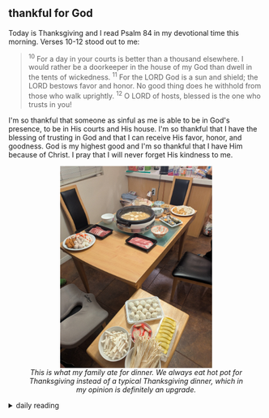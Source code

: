 ## thankful for God

Today is Thanksgiving and I read Psalm 84 in my devotional time this morning. Verses 10-12 stood out to me:

> <sup>10</sup> For a day in your courts is better than a thousand elsewhere. I would rather be a doorkeeper in the house of my God than dwell in the tents of wickedness. <sup>11</sup> For the LORD God is a sun and shield; the LORD bestows favor and honor. No good thing does he withhold from those who walk uprightly. <sup>12</sup> O LORD of hosts, blessed is the one who trusts in you!

I'm so thankful that someone as sinful as me is able to be in God's presence, to be in His courts and His house. I'm so thankful that I have the blessing of trusting in God and that I can receive His favor, honor, and goodness. God is my highest good and I'm so thankful that I have Him because of Christ. I pray that I will never forget His kindness to me.

<figure>
    <img src="/images/2024/2024-11/2024-11-28-thankful-for-God/thanksgiving-dinner.jpg" alt="pic of our hot pot thanksgiving dinner" width="300" style="display: block; margin: auto;">
    <figcaption style="text-align: center;" width="300">
        <i>This is what my family ate for dinner. We always eat hot pot for Thanksgiving instead of a typical Thanksgiving dinner, which in my opinion is definitely an upgrade.</i>
    </figcaption>
</figure>

<details markdown="1">
<summary>daily reading</summary>

| {{ page.date | date: "%B %-d, %Y" }} |
| :-------------: |
| [Deut. 2; Ps. 83-84; Isa. 30; Jude 1]({% link _Bible/Bible-year-1.md %}) |
| [WCF 2; WLC 7-11; WSC 4-6]({% link _westminster/westminster-month-1.md %}) |

</details>